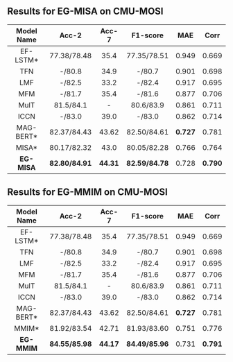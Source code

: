## Results for EG-MISA on CMU-MOSI


|  Model Name             | Acc-2   | Acc-7 | F1-score | MAE   | Corr |
|:---:|:---:|:---:|:---:|:---:|:---:|
| EF-LSTM*      | 77.38/78.48 | 35.4 | 77.35/78.51 | 0.949 | 0.669 |
| TFN           | -/80.8  | 34.9 | -/80.7  | 0.901 | 0.698 |
| LMF           | -/82.5  | 33.2 | -/82.4  | 0.917 | 0.695 |
| MFM           | -/81.7  | 35.4 | -/81.6  | 0.877 | 0.706 |
| MulT          | 81.5/84.1 | -   | 80.6/83.9 | 0.861 | 0.711 |
| ICCN          | -/83.0  | 39.0 | -/83.0  | 0.862 | 0.714 |
| MAG-BERT*     | 82.37/84.43 | 43.62 | 82.50/84.61 | **0.727** | 0.781 |
| MISA*         | 80.17/82.32 | 43.0 | 80.05/82.28 | 0.766 | 0.764 |
| **EG-MISA**   | **82.80/84.91** | **44.31** | **82.59/84.78** | 0.728 | **0.790** |

## Results for EG-MMIM on CMU-MOSI


|     Model Name          | Acc-2   | Acc-7 | F1-score | MAE   | Corr |
|:---:|:---:|:---:|:---:|:---:|:---:|
| EF-LSTM*      | 77.38/78.48 | 35.4 | 77.35/78.51 | 0.949 | 0.669 |
| TFN           | -/80.8  | 34.9 | -/80.7  | 0.901 | 0.698 |
| LMF           | -/82.5  | 33.2 | -/82.4  | 0.917 | 0.695 |
| MFM           | -/81.7  | 35.4 | -/81.6  | 0.877 | 0.706 |
| MulT          | 81.5/84.1 | -   | 80.6/83.9 | 0.861 | 0.711 |
| ICCN          | -/83.0  | 39.0 | -/83.0  | 0.862 | 0.714 |
| MAG-BERT*     | 82.37/84.43 | 43.62 | 82.50/84.61 | **0.727** | 0.781 |
| MMIM*         | 81.92/83.54 | 42.71 | 81.93/83.60 | 0.751 | 0.776 |
| **EG-MMIM**   | **84.55/85.98** | **44.17** | **84.49/85.96** | 0.731 | **0.791** |

